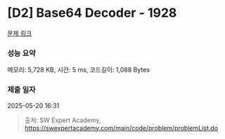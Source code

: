 # [D2] Base64 Decoder - 1928 

[문제 링크](https://swexpertacademy.com/main/code/problem/problemDetail.do?contestProbId=AV5PR4DKAG0DFAUq) 

### 성능 요약

메모리: 5,728 KB, 시간: 5 ms, 코드길이: 1,088 Bytes

### 제출 일자

2025-05-20 16:31



> 출처: SW Expert Academy, https://swexpertacademy.com/main/code/problem/problemList.do